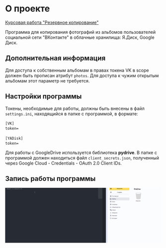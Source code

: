 # О проекте
[Курсовая работа "Резервное копирование"](https://github.com/netology-code/py-diplom-basic)

Программа для копирования фотографий из альбомов пользователей социальной сети "ВКонтакте" в облачные хранилища: Я.Диск, Google Диск.

## Дополнительная информация
Для доступа к собственным альбомам в правах токена VK в scope должен быть прописан атрибут `photos`.
Для доступа к чужим открытым альбомам этот параметр не требуется.

## Настройки программы
Токены, необходимые для работы, должны быть внесены в файл `settings.ini`, находящийся в папке с программой, в формате:
```
[VK]
token=

[YADisk]
token=
```
Для работы с GoogleDrive используется библиотека **pydrive**. В папке с программой должен находиться файл
`client_secrets.json`, полученный через Google Cloud - Credentials - OAuth 2.0 Client IDs.

## Запись работы программы
![Работа программы](/gif/vk_backup_app.gif)
